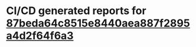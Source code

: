 # CI/CD generated reports for [87beda64c8515e8440aea887f2895a4d2f64f6a3](https://github.com/hydephp/develop/commit/87beda64c8515e8440aea887f2895a4d2f64f6a3)
